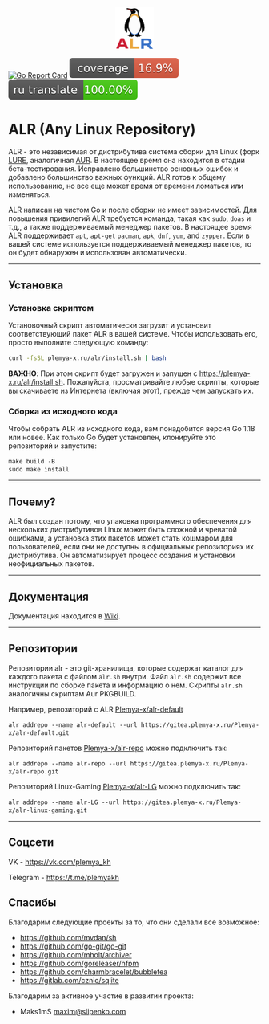 <p align="center">
    <img src="assets/logo.png" width="15%">
</p>
<b></b>

[![Go Report Card](https://goreportcard.com/badge/gitea.plemya-x.ru/Plemya-x/ALR)](https://goreportcard.com/report/gitea.plemya-x.ru/Plemya-x/ALR) ![Test coverage](./assets/coverage-badge.svg) ![ru translate](./assets/i18n-ru-badge.svg)

# ALR (Any Linux Repository)

ALR - это независимая от дистрибутива система сборки для Linux (форк [LURE](https://github.com/lure-sh/lure), аналогичная [AUR](https://wiki.archlinux.org/title/Arch_User_Repository). В настоящее время она находится в стадии бета-тестирования. Исправлено большинство основных ошибок и добавлено большинство важных функций. ALR готов к общему использованию, но все еще может время от времени ломаться или изменяться.

ALR написан на чистом Go и после сборки не имеет зависимостей. Для повышения привилегий ALR требуется команда, такая как `sudo`, `doas` и т.д., а также поддерживаемый менеджер пакетов. В настоящее время ALR поддерживает `apt`, `apt-get` `pacman`, `apk`, `dnf`, `yum`, and `zypper`. Если в вашей системе используется поддерживаемый менеджер пакетов, то он будет обнаружен и использован автоматически.

---

## Установка

### Установка скриптом

Установочный скрипт автоматически загрузит и установит соответствующий пакет ALR в вашей системе. Чтобы использовать его, просто выполните следующую команду:

```bash
curl -fsSL plemya-x.ru/alr/install.sh | bash
```

**ВАЖНО**: При этом скрипт будет загружен и запущен с <https://plemya-x.ru/alr/install.sh>. Пожалуйста, просматривайте любые скрипты, которые вы скачиваете из Интернета (включая этот), прежде чем запускать их.

### Сборка из исходного кода

Чтобы собрать ALR из исходного кода, вам понадобится версия Go 1.18 или новее. Как только Go будет установлен, клонируйте это репозиторий и запустите:

```shell
make build -B
sudo make install
```

---

## Почему?

ALR был создан потому, что упаковка программного обеспечения для нескольких дистрибутивов Linux может быть сложной и чреватой ошибками, а установка этих пакетов может стать кошмаром для пользователей, если они не доступны в официальных репозиториях их дистрибутива. Он автоматизирует процесс создания и установки неофициальных пакетов.

---

## Документация

Документация находится в [Wiki](https://disc.plemya-x.ru/c/alr/wiki-alr).

---

## Репозитории

Репозитории alr - это git-хранилища, которые содержат каталог для каждого пакета с файлом `alr.sh` внутри. Файл `alr.sh` содержит все инструкции по сборке пакета и информацию о нем. Скрипты `alr.sh` аналогичны скриптам Aur PKGBUILD. 

Например, репозиторий с ALR [Plemya-x/alr-default](https://gitea.plemya-x.ru/Plemya-x/alr-default.git)
```
alr addrepo --name alr-default --url https://gitea.plemya-x.ru/Plemya-x/alr-default.git
```
Репозиторий пакетов [Plemya-x/alr-repo](https://gitea.plemya-x.ru/Plemya-x/alr-repo.git) можно подключить так:
```
alr addrepo --name alr-repo --url https://gitea.plemya-x.ru/Plemya-x/alr-repo.git
```
Репозиторий Linux-Gaming [Plemya-x/alr-LG](https://gitea.plemya-x.ru/Plemya-x/alr-LG.git) можно подключить так:
```
alr addrepo --name alr-LG --url https://gitea.plemya-x.ru/Plemya-x/alr-linux-gaming.git
```

---
## Соцсети
VK - https://vk.com/plemya_kh

Telegram - https://t.me/plemyakh

## Спасибы

Благодарим следующие проекты за то, что они сделали все возможное:

- <https://github.com/mvdan/sh>
- <https://github.com/go-git/go-git>
- <https://github.com/mholt/archiver>
- <https://github.com/goreleaser/nfpm>
- <https://github.com/charmbracelet/bubbletea>
- <https://gitlab.com/cznic/sqlite>

Благодарим за активное участие в развитии проекта:
- Maks1mS <maxim@slipenko.com>